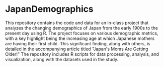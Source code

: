 # JapanDemographics
This repository contains the code and data for an in-class project that analyzes the changing demographics of Japan from the early 1900s to the present day using R. The project focuses on various demographic metrics, with a key highlight being the increasing age at which Japanese mothers are having their first child. This significant finding, along with others, is detailed in the accompanying article titled "Japan's Moms Are Getting Older!" The repository includes R scripts for data processing, analysis, and visualization, along with the datasets used in the study.
